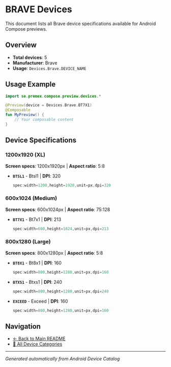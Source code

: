 # BRAVE Devices

This document lists all Brave device specifications available for Android Compose previews.

## Overview

- **Total devices**: 5
- **Manufacturer**: Brave
- **Usage**: `Devices.Brave.DEVICE_NAME`

## Usage Example

```kotlin
import se.premex.compose.preview.devices.*

@Preview(device = Devices.Brave.BT7X1)
@Composable
fun MyPreview() {
    // Your composable content
}
```

## Device Specifications

### 1200x1920 (XL)

**Screen specs**: 1200x1920px | **Aspect ratio**: 5:8

- **`BTSL1`** - Btsl1 | **DPI**: 320
  ```kotlin
  spec:width=1200,height=1920,unit=px,dpi=320
  ```

### 600x1024 (Medium)

**Screen specs**: 600x1024px | **Aspect ratio**: 75:128

- **`BT7X1`** - Bt7x1 | **DPI**: 213
  ```kotlin
  spec:width=600,height=1024,unit=px,dpi=213
  ```

### 800x1280 (Large)

**Screen specs**: 800x1280px | **Aspect ratio**: 5:8

- **`BT8X1`** - Bt8x1 | **DPI**: 160
  ```kotlin
  spec:width=800,height=1280,unit=px,dpi=160
  ```

- **`BTXS1`** - Btxs1 | **DPI**: 240
  ```kotlin
  spec:width=800,height=1280,unit=px,dpi=240
  ```

- **`EXCEED`** - Exceed | **DPI**: 160
  ```kotlin
  spec:width=800,height=1280,unit=px,dpi=160
  ```

## Navigation

- [← Back to Main README](../../README.md)
- [📱 All Device Categories](../README.md)

---
*Generated automatically from Android Device Catalog*
